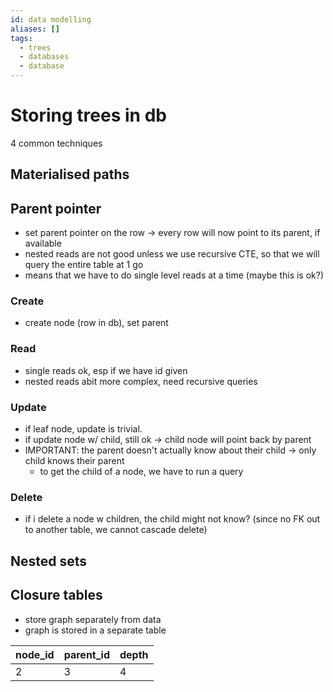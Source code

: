 ```yaml
---
id: data modelling
aliases: []
tags:
  - trees
  - databases
  - database
---
```


# Storing trees in db 
4 common techniques 

## Materialised paths

## Parent pointer 
- set parent pointer on the row -> every row will now point to its parent, if available
- nested reads are not good unless we use recursive CTE, so that we will query the entire table at 1 go
- means that we have to do single level reads at a time (maybe this is ok?)

### Create 
- create node (row in db), set parent 

### Read 
- single reads ok, esp if we have id given
- nested reads abit more complex, need recursive queries 

### Update 
- if leaf node, update is trivial. 
- if update node w/ child, still ok -> child node will point back by parent 
- IMPORTANT: the parent doesn't actually know about their child -> only child knows their parent 
  - to get the child of a node, we have to run a query

### Delete
- if i delete a node w children, the child might not know? (since no FK out to another table, we cannot cascade delete)

## Nested sets 

## Closure tables
- store graph separately from data 
- graph is stored in a separate table 

| node_id | parent_id | depth |
| ------------- | -------------- | -------------- |
| 2 | 3 | 4 |


